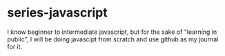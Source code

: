 # series-javascript
 I know beginner to intermediate javascript, but for the  sake of "learning in public", I will be doing javascipt from scratch and use github as my journal for it.

